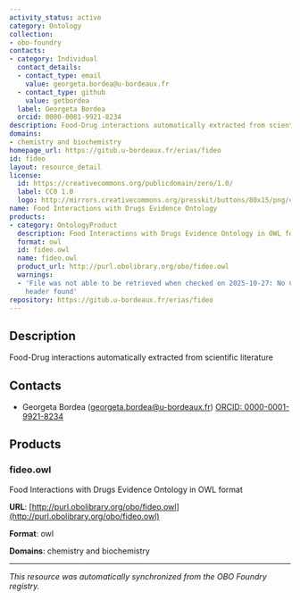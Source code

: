 ```yaml
---
activity_status: active
category: Ontology
collection:
- obo-foundry
contacts:
- category: Individual
  contact_details:
  - contact_type: email
    value: georgeta.bordea@u-bordeaux.fr
  - contact_type: github
    value: getbordea
  label: Georgeta Bordea
  orcid: 0000-0001-9921-8234
description: Food-Drug interactions automatically extracted from scientific literature
domains:
- chemistry and biochemistry
homepage_url: https://gitub.u-bordeaux.fr/erias/fideo
id: fideo
layout: resource_detail
license:
  id: https://creativecommons.org/publicdomain/zero/1.0/
  label: CC0 1.0
  logo: http://mirrors.creativecommons.org/presskit/buttons/80x15/png/cc-zero.png
name: Food Interactions with Drugs Evidence Ontology
products:
- category: OntologyProduct
  description: Food Interactions with Drugs Evidence Ontology in OWL format
  format: owl
  id: fideo.owl
  name: fideo.owl
  product_url: http://purl.obolibrary.org/obo/fideo.owl
  warnings:
  - 'File was not able to be retrieved when checked on 2025-10-27: No Content-Length
    header found'
repository: https://gitub.u-bordeaux.fr/erias/fideo
---
```

## Description

Food-Drug interactions automatically extracted from scientific literature

## Contacts

- Georgeta Bordea (georgeta.bordea@u-bordeaux.fr) [ORCID: 0000-0001-9921-8234](https://orcid.org/0000-0001-9921-8234)

## Products

### fideo.owl

Food Interactions with Drugs Evidence Ontology in OWL format

**URL**: [http://purl.obolibrary.org/obo/fideo.owl](http://purl.obolibrary.org/obo/fideo.owl)

**Format**: owl

**Domains**: chemistry and biochemistry

---

*This resource was automatically synchronized from the OBO Foundry registry.*